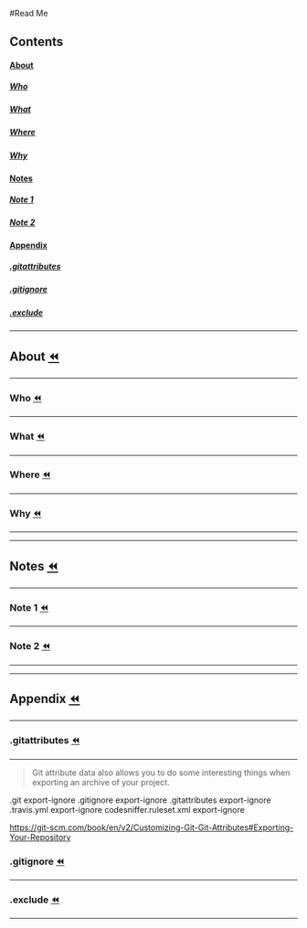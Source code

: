 #Read Me

## Contents
#### [About](#about-rewind)
##### [Who](#who-rewind)
##### [What](#what-rewind)
##### [Where](#where-rewind)
##### [Why](#why-rewind)
#### [Notes](#notes-rewind)
##### [Note 1](#note-1-rewind)
##### [Note 2](#note-2-rewind)
#### [Appendix](#appendix-rewind)
##### [.gitattributes](#gitattributes-rewind)
##### [.gitignore](#gitignore-rewind)
##### [.exclude](#exclude-rewind)
________________________________________________________________________________
## About [:rewind:](#read-me)
--------------------------------------------------------------------------------
### Who [:rewind:](#read-me)
--------------------------------------------------------------------------------

### What [:rewind:](#read-me)
--------------------------------------------------------------------------------

### Where [:rewind:](#read-me)
--------------------------------------------------------------------------------

### Why [:rewind:](#read-me)
--------------------------------------------------------------------------------

________________________________________________________________________________
## Notes [:rewind:](#read-me)
--------------------------------------------------------------------------------
### Note 1 [:rewind:](#read-me)
--------------------------------------------------------------------------------

### Note 2 [:rewind:](#read-me)
--------------------------------------------------------------------------------
________________________________________________________________________________
## Appendix [:rewind:](#read-me)
--------------------------------------------------------------------------------
### .gitattributes [:rewind:](#read-me)
--------------------------------------------------------------------------------
> Git attribute data also allows you to do some interesting things when exporting an archive of your project.

.git                    export-ignore
.gitignore              export-ignore
.gitattributes          export-ignore
.travis.yml             export-ignore
codesniffer.ruleset.xml export-ignore

https://git-scm.com/book/en/v2/Customizing-Git-Git-Attributes#Exporting-Your-Repository

### .gitignore [:rewind:](#read-me)
--------------------------------------------------------------------------------

### .exclude [:rewind:](#read-me)
--------------------------------------------------------------------------------
